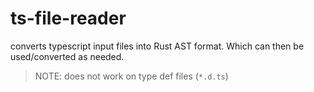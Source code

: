 # ts-file-reader

converts typescript input files into Rust AST format. Which can then be used/converted as needed.

> NOTE: does not work on type def files (`*.d.ts`)